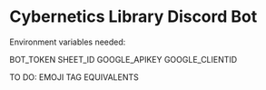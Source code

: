# Cybernetics Library Discord Bot

Environment variables needed:

BOT_TOKEN 
SHEET_ID
GOOGLE_APIKEY
GOOGLE_CLIENTID

TO DO: EMOJI TAG EQUIVALENTS